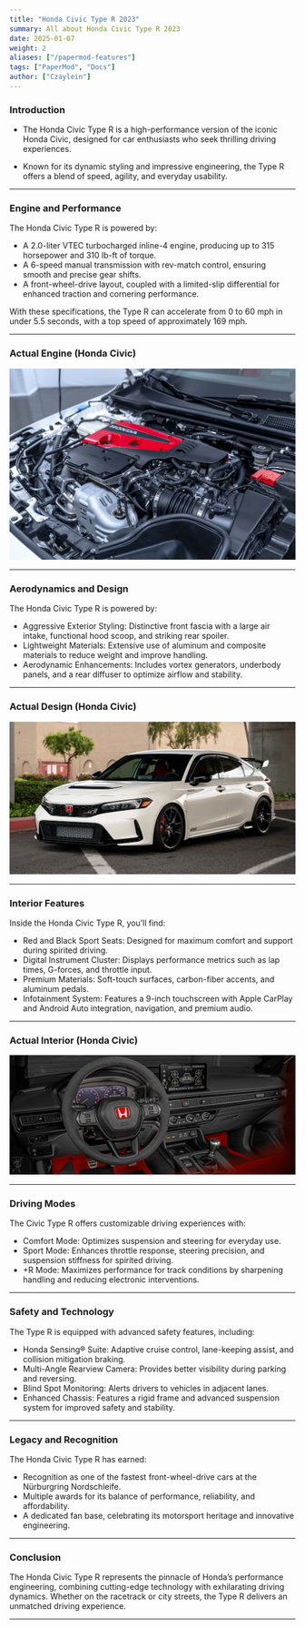 ```yaml
---
title: "Honda Civic Type R 2023"
summary: All about Honda Civic Type R 2023
date: 2025-01-07
weight: 2
aliases: ["/papermod-features"]
tags: ["PaperMod", "Docs"]
author: ["Czaylein"]
---
```


### Introduction

- The Honda Civic Type R is a high-performance version of the iconic Honda Civic, designed for car enthusiasts who seek thrilling driving experiences.

- Known for its dynamic styling and impressive engineering, the Type R offers a blend of speed, agility, and everyday usability.

---

### Engine and Performance

The Honda Civic Type R is powered by:

- A 2.0-liter VTEC turbocharged inline-4 engine, producing up to 315 horsepower and 310 lb-ft of torque.
- A 6-speed manual transmission with rev-match control, ensuring smooth and precise gear shifts.
- A front-wheel-drive layout, coupled with a limited-slip differential for enhanced traction and cornering performance.

With these specifications, the Type R can accelerate from 0 to 60 mph in under 5.5 seconds, with a top speed of approximately 169 mph.

---


### Actual Engine (Honda Civic)

![regular](images/hhond.jpg)

---

### Aerodynamics and Design

The Honda Civic Type R is powered by:

- Aggressive Exterior Styling: Distinctive front fascia with a large air intake, functional hood scoop, and striking rear spoiler.
- Lightweight Materials: Extensive use of aluminum and composite materials to reduce weight and improve handling.
- Aerodynamic Enhancements: Includes vortex generators, underbody panels, and a rear diffuser to optimize airflow and stability.

---

### Actual Design (Honda Civic)

![regular](images/home.jpg)

---

### Interior Features

Inside the Honda Civic Type R, you’ll find:

- Red and Black Sport Seats: Designed for maximum comfort and support during spirited driving.
- Digital Instrument Cluster: Displays performance metrics such as lap times, G-forces, and throttle input.
- Premium Materials: Soft-touch surfaces, carbon-fiber accents, and aluminum pedals.
- Infotainment System: Features a 9-inch touchscreen with Apple CarPlay and Android Auto integration, navigation, and premium audio.

---

### Actual Interior (Honda Civic)

![regular](images/Int1.jpg)

---

### Driving Modes

The Civic Type R offers customizable driving experiences with:

- Comfort Mode: Optimizes suspension and steering for everyday use.
- Sport Mode: Enhances throttle response, steering precision, and suspension stiffness for spirited driving.
- +R Mode: Maximizes performance for track conditions by sharpening handling and reducing electronic interventions.

---

### Safety and Technology

The Type R is equipped with advanced safety features, including:

- Honda Sensing® Suite: Adaptive cruise control, lane-keeping assist, and collision mitigation braking.
- Multi-Angle Rearview Camera: Provides better visibility during parking and reversing.
- Blind Spot Monitoring: Alerts drivers to vehicles in adjacent lanes.
- Enhanced Chassis: Features a rigid frame and advanced suspension system for improved safety and stability.

---

### Legacy and Recognition

The Honda Civic Type R has earned:

- Recognition as one of the fastest front-wheel-drive cars at the Nürburgring Nordschleife.
- Multiple awards for its balance of performance, reliability, and affordability.
- A dedicated fan base, celebrating its motorsport heritage and innovative engineering.

---

### Conclusion

The Honda Civic Type R represents the pinnacle of Honda’s performance engineering, combining cutting-edge technology with exhilarating driving dynamics. Whether on the racetrack or city streets, the Type R delivers an unmatched driving experience.

---